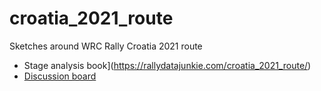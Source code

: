 # croatia_2021_route
Sketches around WRC Rally Croatia 2021 route

- Stage analysis book](https://rallydatajunkie.com/croatia_2021_route/)
- [Discussion board](https://github.com/RallyDataJunkie/croatia_2021_route/discussions/)
